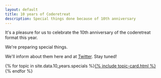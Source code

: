 ```yaml
---
layout: default
title: 10 years of Coderetreat
description: Special things done because of 10th anniversary
---
```


It's a pleasure for us to celebrate the 10th anniversary of the coderetreat format this year.

We're preparing special things. 

We'll inform about them here and at <a href="https://twitter.com/coderetreat">Twitter</a>. Stay tuned!

<div style="display: flex; flex-wrap: wrap">	
{% for topic in site.data.10_years.specials %}
	<a href="{{topic.link}}" target="{{topic.target}}">
		{% include topic-card.html %}
	</a>
{% endfor %}
</div>
